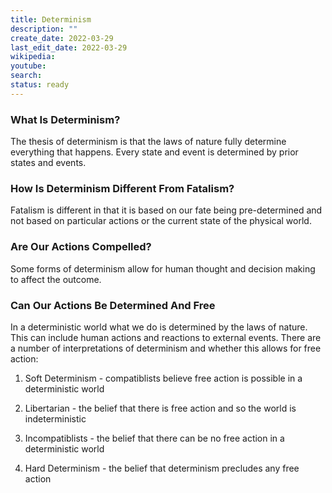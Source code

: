 ```yaml
---
title: Determinism
description: ""
create_date: 2022-03-29
last_edit_date: 2022-03-29
wikipedia: 
youtube: 
search: 
status: ready
---
```

### What Is Determinism?
The thesis of determinism is that the laws of nature fully determine everything that happens.  Every state and event is determined by prior states and events.

### How Is Determinism Different From Fatalism?
Fatalism is different in that it is based on our fate being pre-determined and not based on particular actions or the current state of the physical world.

### Are Our Actions Compelled?
Some forms of determinism allow for human thought and decision making to affect the outcome.

### Can Our Actions Be Determined And Free
In a deterministic world what we do is determined by the laws of nature.  This can include human actions and reactions to external events.  There are a number of interpretations of determinism and whether this allows for free action:

1. Soft Determinism - compatiblists believe free action is possible in a deterministic world

2. Libertarian - the belief that there is free action and so the world is indeterministic

3. Incompatiblists - the belief that there can be no free action in a deterministic world

4. Hard Determinism - the belief that determinism precludes any free action
